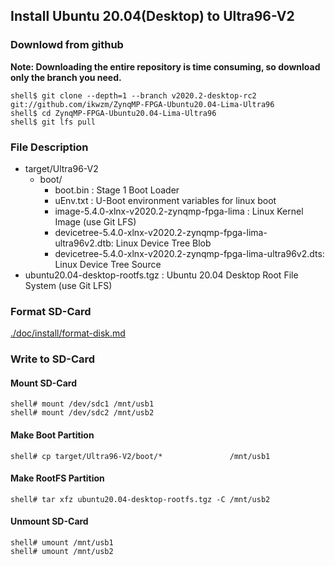 ## Install Ubuntu 20.04(Desktop) to Ultra96-V2

### Downlowd from github

**Note: Downloading the entire repository is time consuming, so download only the branch you need.**

```console
shell$ git clone --depth=1 --branch v2020.2-desktop-rc2 git://github.com/ikwzm/ZynqMP-FPGA-Ubuntu20.04-Lima-Ultra96
shell$ cd ZynqMP-FPGA-Ubuntu20.04-Lima-Ultra96
shell$ git lfs pull
```

### File Description

 * target/Ultra96-V2
   + boot/
     - boot.bin                                                    : Stage 1 Boot Loader
     - uEnv.txt                                                    : U-Boot environment variables for linux boot
     - image-5.4.0-xlnx-v2020.2-zynqmp-fpga-lima                   : Linux Kernel Image       (use Git LFS)
     - devicetree-5.4.0-xlnx-v2020.2-zynqmp-fpga-lima-ultra96v2.dtb: Linux Device Tree Blob   
     - devicetree-5.4.0-xlnx-v2020.2-zynqmp-fpga-lima-ultra96v2.dts: Linux Device Tree Source
 * ubuntu20.04-desktop-rootfs.tgz                                  : Ubuntu 20.04 Desktop Root File System (use Git LFS)
 
### Format SD-Card

[./doc/install/format-disk.md](format-disk.md)

### Write to SD-Card

#### Mount SD-Card

```console
shell# mount /dev/sdc1 /mnt/usb1
shell# mount /dev/sdc2 /mnt/usb2
```
#### Make Boot Partition

```console
shell# cp target/Ultra96-V2/boot/*               /mnt/usb1
```

#### Make RootFS Partition

```console
shell# tar xfz ubuntu20.04-desktop-rootfs.tgz -C /mnt/usb2
```

#### Unmount SD-Card

```console
shell# umount /mnt/usb1
shell# umount /mnt/usb2
```
